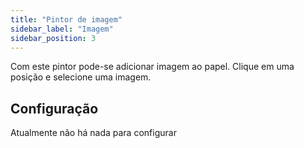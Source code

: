 ```yaml
---
title: "Pintor de imagem"
sidebar_label: "Imagem"
sidebar_position: 3
---
```


Com este pintor pode-se adicionar imagem ao papel. Clique em uma posição e selecione uma imagem.

## Configuração

Atualmente não há nada para configurar
